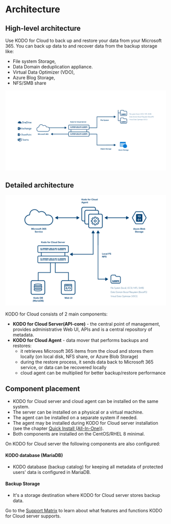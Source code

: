 # Architecture

## High-level architecture

Use KODO for Cloud to back up and restore your data from your Microsoft 365. You can back up data to and recover data from the backup storage like: 

* File system Storage, 
* Data Domain deduplication appliance.
* Virtual Data Optimizer \(VDO\), 
* Azure Blog Storage, 
* NFS/SMB share 

![](../.gitbook/assets/obraz%20%2813%29.png)

## Detailed architecture

![](../.gitbook/assets/kodo_for_cloud_01.png)

KODO for Cloud consists of 2 main components:

* **KODO for Cloud Server\(API-core\)** - the central point of management, provides administrative Web UI, APIs and is a central repository of metadata.
* **KODO for Cloud Agent** - data mover that performs backups and restores:
  * it retrieves Microsoft 365 items from the cloud and stores them locally \(on local disk, NFS share, or Azure Blob Storage\)
  * during the restore process, it sends data back to Microsoft 365 service, or data can be recovered locally
  * cloud agent can be multiplied for better backup/restore performance

## Component placement

* KODO for Cloud server and cloud agent can be installed on the same system. 
* The server can be installed on a physical or a virtual machine.
* The agent can be installed on a separate system if needed.
* The agent may be installed during KODO for Cloud server installation \(see the chapter [Quick Install \(All-In-One\)](https://storware.gitbook.io/kodo-for-cloud-office365/deployment/installation-overview/quick-install-all-in-one)\).
* Both components are installed on the CentOS/RHEL 8 minimal.

On KODO for Cloud server the following components are also configured:

#### KODO database \(MariaDB\) 

* KODO database \(backup catalog\) for keeping all metadata of protected users' data is configured in MariaDB. 

#### Backup Storage

* It's a storage destination where KODO for Cloud server stores backup data.

Go to the [Support Matrix](https://storware.gitbook.io/kodo-for-cloud-office365/overview/support-matrix) to learn about what features and functions KODO for Cloud server supports.


